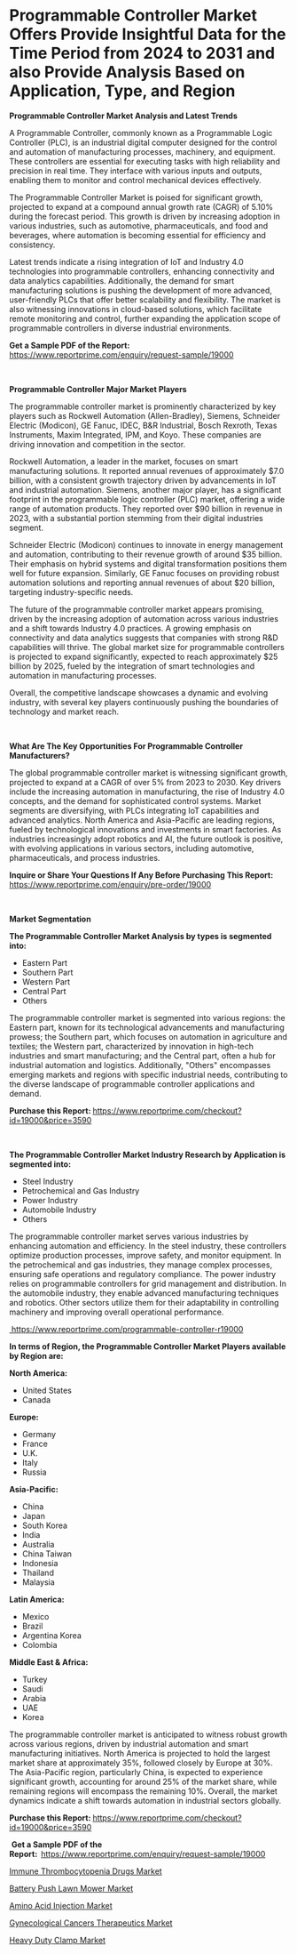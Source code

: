 <p><h1>Programmable Controller Market Offers Provide Insightful Data for the Time Period from 2024 to 2031 and also Provide Analysis Based on Application, Type, and Region</h1></p><p><strong>Programmable Controller Market Analysis and Latest Trends</strong></p>
<p><p>A Programmable Controller, commonly known as a Programmable Logic Controller (PLC), is an industrial digital computer designed for the control and automation of manufacturing processes, machinery, and equipment. These controllers are essential for executing tasks with high reliability and precision in real time. They interface with various inputs and outputs, enabling them to monitor and control mechanical devices effectively.</p><p>The Programmable Controller Market is poised for significant growth, projected to expand at a compound annual growth rate (CAGR) of 5.10% during the forecast period. This growth is driven by increasing adoption in various industries, such as automotive, pharmaceuticals, and food and beverages, where automation is becoming essential for efficiency and consistency. </p><p>Latest trends indicate a rising integration of IoT and Industry 4.0 technologies into programmable controllers, enhancing connectivity and data analytics capabilities. Additionally, the demand for smart manufacturing solutions is pushing the development of more advanced, user-friendly PLCs that offer better scalability and flexibility. The market is also witnessing innovations in cloud-based solutions, which facilitate remote monitoring and control, further expanding the application scope of programmable controllers in diverse industrial environments.</p></p>
<p><strong>Get a Sample PDF of the Report:&nbsp;</strong> <a href="https://www.reportprime.com/enquiry/request-sample/19000?utm_campaign=62&utm_medium=2&utm_source=Github&utm_content=ia&utm_term=22112024&utm_id=programmable-controller">https://www.reportprime.com/enquiry/request-sample/19000</a></p>
<p>&nbsp;</p>
<p><strong>Programmable Controller Major Market Players</strong></p>
<p><p>The programmable controller market is prominently characterized by key players such as Rockwell Automation (Allen-Bradley), Siemens, Schneider Electric (Modicon), GE Fanuc, IDEC, B&R Industrial, Bosch Rexroth, Texas Instruments, Maxim Integrated, IPM, and Koyo. These companies are driving innovation and competition in the sector.</p><p>Rockwell Automation, a leader in the market, focuses on smart manufacturing solutions. It reported annual revenues of approximately $7.0 billion, with a consistent growth trajectory driven by advancements in IoT and industrial automation. Siemens, another major player, has a significant footprint in the programmable logic controller (PLC) market, offering a wide range of automation products. They reported over $90 billion in revenue in 2023, with a substantial portion stemming from their digital industries segment.</p><p>Schneider Electric (Modicon) continues to innovate in energy management and automation, contributing to their revenue growth of around $35 billion. Their emphasis on hybrid systems and digital transformation positions them well for future expansion. Similarly, GE Fanuc focuses on providing robust automation solutions and reporting annual revenues of about $20 billion, targeting industry-specific needs.</p><p>The future of the programmable controller market appears promising, driven by the increasing adoption of automation across various industries and a shift towards Industry 4.0 practices. A growing emphasis on connectivity and data analytics suggests that companies with strong R&D capabilities will thrive. The global market size for programmable controllers is projected to expand significantly, expected to reach approximately $25 billion by 2025, fueled by the integration of smart technologies and automation in manufacturing processes.</p><p>Overall, the competitive landscape showcases a dynamic and evolving industry, with several key players continuously pushing the boundaries of technology and market reach.</p></p>
<p>&nbsp;</p>
<p><strong>What Are The Key Opportunities For Programmable Controller Manufacturers?</strong></p>
<p><p>The global programmable controller market is witnessing significant growth, projected to expand at a CAGR of over 5% from 2023 to 2030. Key drivers include the increasing automation in manufacturing, the rise of Industry 4.0 concepts, and the demand for sophisticated control systems. Market segments are diversifying, with PLCs integrating IoT capabilities and advanced analytics. North America and Asia-Pacific are leading regions, fueled by technological innovations and investments in smart factories. As industries increasingly adopt robotics and AI, the future outlook is positive, with evolving applications in various sectors, including automotive, pharmaceuticals, and process industries.</p></p>
<p><strong>Inquire or Share Your Questions If Any Before Purchasing This Report:</strong> <a href="https://www.reportprime.com/enquiry/pre-order/19000?utm_campaign=62&utm_medium=2&utm_source=Github&utm_content=ia&utm_term=22112024&utm_id=programmable-controller">https://www.reportprime.com/enquiry/pre-order/19000</a></p>
<p>&nbsp;</p>
<p><strong>Market Segmentation</strong></p>
<p><strong>The Programmable Controller Market Analysis by types is segmented into:</strong></p>
<p><ul><li>Eastern Part</li><li>Southern Part</li><li>Western Part</li><li>Central Part</li><li>Others</li></ul></p>
<p><p>The programmable controller market is segmented into various regions: the Eastern part, known for its technological advancements and manufacturing prowess; the Southern part, which focuses on automation in agriculture and textiles; the Western part, characterized by innovation in high-tech industries and smart manufacturing; and the Central part, often a hub for industrial automation and logistics. Additionally, "Others" encompasses emerging markets and regions with specific industrial needs, contributing to the diverse landscape of programmable controller applications and demand.</p></p>
<p><strong>Purchase this Report:&nbsp;</strong><a href="https://www.reportprime.com/checkout?id=19000&price=3590&utm_campaign=62&utm_medium=2&utm_source=Github&utm_content=ia&utm_term=22112024&utm_id=programmable-controller">https://www.reportprime.com/checkout?id=19000&price=3590</a></p>
<p>&nbsp;</p>
<p><strong>The Programmable Controller Market Industry Research by Application is segmented into:</strong></p>
<p><ul><li>Steel Industry</li><li>Petrochemical and Gas Industry</li><li>Power Industry</li><li>Automobile Industry</li><li>Others</li></ul></p>
<p><p>The programmable controller market serves various industries by enhancing automation and efficiency. In the steel industry, these controllers optimize production processes, improve safety, and monitor equipment. In the petrochemical and gas industries, they manage complex processes, ensuring safe operations and regulatory compliance. The power industry relies on programmable controllers for grid management and distribution. In the automobile industry, they enable advanced manufacturing techniques and robotics. Other sectors utilize them for their adaptability in controlling machinery and improving overall operational performance.</p></p>
<p><a href="https://www.reportprime.com/programmable-controller-r19000?utm_campaign=62&utm_medium=2&utm_source=Github&utm_content=ia&utm_term=22112024&utm_id=programmable-controller">&nbsp;https://www.reportprime.com/programmable-controller-r19000</a></p>
<p><strong>In terms of Region, the Programmable Controller Market Players available by Region are:</strong></p>
<p>
    <p> <strong> North America: </strong>
        <ul>
            <li>United States</li>
            <li>Canada</li>
        </ul>
        </p> 
    <p> <strong> Europe: </strong>
        <ul>
            <li>Germany</li>
            <li>France</li>
            <li>U.K.</li>
            <li>Italy</li>
            <li>Russia</li>
        </ul>
        </p> 
    <p> <strong> Asia-Pacific: </strong>
        <ul>
            <li>China</li>
            <li>Japan</li>
            <li>South Korea</li>
            <li>India</li>
            <li>Australia</li>
            <li>China Taiwan</li>
            <li>Indonesia</li>
            <li>Thailand</li>
            <li>Malaysia</li>
        </ul>
        </p> 
    <p> <strong> Latin America: </strong>
        <ul>
            <li>Mexico</li>
            <li>Brazil</li>
            <li>Argentina Korea</li>
            <li>Colombia</li>
        </ul>
        </p> 
    <p> <strong> Middle East & Africa: </strong>
        <ul>
            <li>Turkey</li>
            <li>Saudi</li>
            <li>Arabia</li>
            <li>UAE</li>
            <li>Korea</li>
        </ul>
    </p>
    </p>
<p><p>The programmable controller market is anticipated to witness robust growth across various regions, driven by industrial automation and smart manufacturing initiatives. North America is projected to hold the largest market share at approximately 35%, followed closely by Europe at 30%. The Asia-Pacific region, particularly China, is expected to experience significant growth, accounting for around 25% of the market share, while remaining regions will encompass the remaining 10%. Overall, the market dynamics indicate a shift towards automation in industrial sectors globally.</p></p>
<p><strong>Purchase this Report: </strong><a href="https://www.reportprime.com/checkout?id=19000&price=3590&utm_campaign=62&utm_medium=2&utm_source=Github&utm_content=ia&utm_term=22112024&utm_id=programmable-controller">https://www.reportprime.com/checkout?id=19000&price=3590</a></p>
<p>&nbsp;<strong>Get a Sample PDF of the Report:&nbsp;&nbsp;</strong><a href="https://www.reportprime.com/enquiry/request-sample/19000?utm_campaign=62&utm_medium=2&utm_source=Github&utm_content=ia&utm_term=22112024&utm_id=programmable-controller">https://www.reportprime.com/enquiry/request-sample/19000</a></p>
<p><strong></strong></p>
<p><p><a href="https://www.linkedin.com/pulse/analyzing-immune-thrombocytopenia-drugs-markets-size-share-hob5e?utm_campaign=62&utm_medium=2&utm_source=Github&utm_content=ia&utm_term=22112024&utm_id=programmable-controller">Immune Thrombocytopenia Drugs Market</a></p><p><a href="https://github.com/WashimHussain441/Market-Research-Report-List-1/blob/main/battery-push-lawn-mower-market.md?utm_campaign=62&utm_medium=2&utm_source=Github&utm_content=ia&utm_term=22112024&utm_id=programmable-controller">Battery Push Lawn Mower Market</a></p><p><a href="https://issuu.com/reportprime-2/docs/amino-acid-injection-market-size-20_9ff124d41fe107?utm_campaign=62&utm_medium=2&utm_source=Github&utm_content=ia&utm_term=22112024&utm_id=programmable-controller">Amino Acid Injection Market</a></p><p><a href="https://www.linkedin.com/pulse/future-ready-strategic-insights-global-gynecological-cancers-wi80e?utm_campaign=62&utm_medium=2&utm_source=Github&utm_content=ia&utm_term=22112024&utm_id=programmable-controller">Gynecological Cancers Therapeutics Market</a></p><p><a href="https://github.com/SanjidaMahmud54/Market-Research-Report-List-1/blob/main/heavy-duty-clamp-market.md?utm_campaign=62&utm_medium=2&utm_source=Github&utm_content=ia&utm_term=22112024&utm_id=programmable-controller">Heavy Duty Clamp Market</a></p></p>